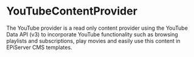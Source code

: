 YouTubeContentProvider
======================

The YouTube provider is a read only content provider using the YouTube Data API (v3) 
to incorporate YouTube functionality such as browsing playlists and subscriptions, play movies and easily use this content in EPiServer CMS templates.

